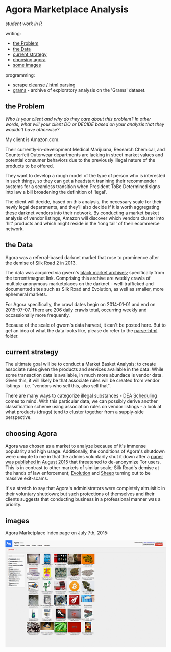 # Agora Marketplace Analysis

_student work in R_


writing:
- [the Problem](#the-problem)
- [the Data](#the-data)
- [current strategy](#current-strategy)
- [choosing agora](#choosing-agora)
- [some images](#images)


programming:
- [scrape cleanse / html parsing](parse-html/readme.md)
- [grams](grams) - archive of exploratory analysis on the 'Grams' dataset.

## the Problem

_Who is your client and why do they care about this problem? In other words, what will your client DO or DECIDE based on your analysis that they wouldn’t have otherwise?_

My client is Amazon.com. 

Their currently-in-development Medical Marijuana, Research Chemical, and Counterfeit Outerwear departments are lacking in street market values and potential consumer behaviors due to the previously illegal nature of the products to be offered. 

They want to develop a rough model of the type of person who is interested in such things, so they can get a headstart tranining their recommender systems for a seamless transition when President ToBe Determined signs into law a bill broadening the definition of 'legal'. 

The client will decide, based on this analysis, the necessary scale for their newly legal departments, and they'll also decide if it is worth aggregating these darknet vendors into their network. By conducting a market basket analysis of vendor listings, Amazon will discover which vendors cluster into 'hit' products and which might reside in the 'long tail' of their ecommerce network. 

## the Data

Agora was a referral-based darknet market that rose to prominence after the demise of Silk Road 2 in 2013. 

The data was acquired via gwern's [black market archives](http://www.gwern.net/Black-market%20archives#grams); specifically from the torrent/magnet link. Comprising this archive are weekly crawls of multiple anonymous marketplaces on the darknet - well-trafficked and documented sites such as Silk Road and Evolution, as well as smaller, more ephemeral markets.

For Agora specifically, the crawl dates begin on 2014-01-01 and end on 2015-07-07. There are 206 daily crawls total, occurring weekly and occassionally more frequently.

Because of the scale of gwern's data harvest, it can't be posted here. But to get an idea of what the data looks like, please do refer to the [parse-html](parse-html/readme.md) folder.

## current strategy

The ultimate goal will be to conduct a Market Basket Analysis; to create associate rules given the products and services available in the data. While some transaction data is available, in much more abundace is vendor data. Given this, it will likely be that associate rules will be created from vendor listings - i.e. "vendors who sell this, also sell that". 

There are many ways to categorize illegal substances - [DEA Scheduling](https://www.dea.gov/druginfo/ds.shtml) comes to mind. With this particular data, we can possibly derive another classification scheme using association rules on vendor listings - a look at what products (drugs) tend to cluster together from a supply-side perspective. 

## choosing Agora

Agora was chosen as a market to analyze because of it's immense popularity and high usage. Additionally, the conditions of Agora's shutdown were uniqute to me in that the admins voluntarily shut it down after a [paper was published in August 2015](https://www.usenix.org/system/files/conference/usenixsecurity15/sec15-paper-kwon.pdf) that threatened to de-anonymize Tor users. This is in contrast to other markets of similar scale; Silk Road's demise at the hands of law enforcement; [Evolution](https://www.deepdotweb.com/2015/03/18/evolution-marketplace-exit-scam-biggest-exist-scam-ever/) and [Sheep](https://www.deepdotweb.com/2013/11/30/sheep-marketplace-scammed-over-40000000-in-the-biggets-darknet-scam-ever/) turning out to be massive exit-scams.

It's a stretch to say that Agora's administrators were completely altruisitic in their voluntary shutdown; but such protections of themselves and their clients suggests that conducting business in a professional manner was a priority.

## images

Agora Marketplace index page on July 7th, 2015:

![2015-07-07-index](vis/index-2015-07-07.jpg)
